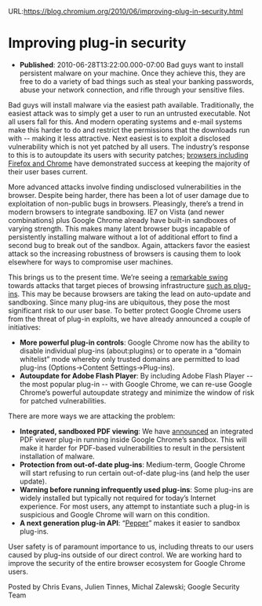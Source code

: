 URL:https://blog.chromium.org/2010/06/improving-plug-in-security.html
# Improving plug-in security
- **Published**: 2010-06-28T13:22:00.000-07:00
Bad guys want to install persistent malware on your machine. Once they achieve this, they are free to do a variety of bad things such as steal your banking passwords, abuse your network connection, and rifle through your sensitive files.  
  
Bad guys will install malware via the easiest path available. Traditionally, the easiest attack was to simply get a user to run an untrusted executable. Not all users fall for this. And modern operating systems and e-mail systems make this harder to do and restrict the permissions that the downloads run with -- making it less attractive. Next easiest is to exploit a disclosed vulnerability which is not yet patched by all users. The industry’s response to this is to autoupdate its users with security patches; [browsers including Firefox and Chrome](http://www.techzoom.net/publications/silent-updates/) have demonstrated success at keeping the majority of their user bases current.  
  
More advanced attacks involve finding undisclosed vulnerabilities in the browser. Despite being harder, there has been a lot of user damage due to exploitation of non-public bugs in browsers. Pleasingly, there’s a trend in modern browsers to integrate sandboxing. IE7 on Vista (and newer combinations) plus Google Chrome already have built-in sandboxes of varying strength. This makes many latent browser bugs incapable of persistently installing malware without a lot of additional effort to find a second bug to break out of the sandbox. Again, attackers favor the easiest attack so the increasing robustness of browsers is causing them to look elsewhere for ways to compromise user machines.  
  
This brings us to the present time. We’re seeing a [remarkable swing](http://www.sans.org/top-cyber-security-risks/summary.php) towards attacks that target pieces of browsing infrastructure [such as plug-ins](http://www.theregister.co.uk/2010/03/09/adobe_reader_attacks/). This may be because browsers are taking the lead on auto-update and sandboxing. Since many plug-ins are ubiquitous, they pose the most significant risk to our user base. To better protect Google Chrome users from the threat of plug-in exploits, we have already announced a couple of initiatives:  

* **More powerful plug-in controls**: Google Chrome now has the ability to disable individual plug-ins (about:plugins) or to operate in a “domain whitelist” mode whereby only trusted domains are permitted to load plug-ins (Options->Content Settings->Plug-ins).
* **Autoupdate for Adobe Flash Player**: By including Adobe Flash Player -- the most popular plug-in -- with Google Chrome, we can re-use Google Chrome’s powerful autoupdate strategy and minimize the window of risk for patched vulnerabilities.

There are more ways we are attacking the problem:

* **Integrated, sandboxed PDF viewing**: We have [announced](http://blog.chromium.org/2010/06/bringing-improved-pdf-support-to-google.html) an integrated PDF viewer plug-in running inside Google Chrome’s sandbox. This will make it harder for PDF-based vulnerabilities to result in the persistent installation of malware.
* **Protection from out-of-date plug-ins**: Medium-term, Google Chrome will start refusing to run certain out-of-date plug-ins (and help the user update).
* **Warning before running infrequently used plug-ins**: Some plug-ins are widely installed but typically not required for today’s Internet experience. For most users, any attempt to instantiate such a plug-in is suspicious and Google Chrome will warn on this condition.
* **A next generation plug-in API**: “[Pepper](https://wiki.mozilla.org/NPAPI:Pepper)” makes it easier to sandbox plug-ins.

User safety is of paramount importance to us, including threats to our users caused by plug-ins outside of our direct control. We are working hard to improve the security of the entire browser ecosystem for Google Chrome users.

Posted by Chris Evans, Julien Tinnes, Michal Zalewski; Google Security Team